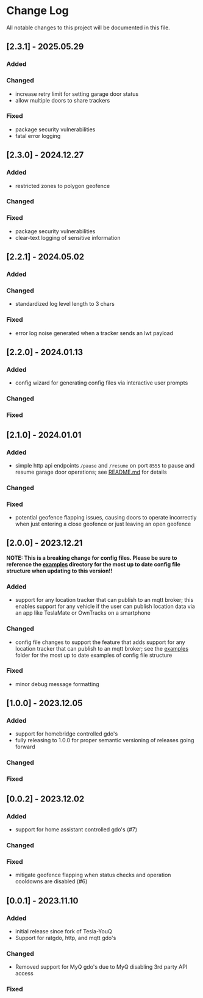 # Change Log
All notable changes to this project will be documented in this file.

## [2.3.1] - 2025.05.29

### Added

### Changed
- increase retry limit for setting garage door status
- allow multiple doors to share trackers

### Fixed
- package security vulnerabilities
- fatal error logging

## [2.3.0] - 2024.12.27

### Added
- restricted zones to polygon geofence

### Changed

### Fixed
- package security vulnerabilities
- clear-text logging of sensitive information

## [2.2.1] - 2024.05.02

### Added

### Changed
- standardized log level length to 3 chars

### Fixed
- error log noise generated when a tracker sends an lwt payload

## [2.2.0] - 2024.01.13

### Added
- config wizard for generating config files via interactive user prompts

### Changed

### Fixed

## [2.1.0] - 2024.01.01

### Added
- simple http api endpoints `/pause` and `/resume` on port `8555` to pause and resume garage door operations; see [README.md](/README.md) for details

### Changed

### Fixed
- potential geofence flapping issues, causing doors to operate incorrectly when just entering a close geofence or just leaving an open geofence

## [2.0.0] - 2023.12.21

**NOTE: This is a breaking change for config files. Please be sure to reference the [examples](/examples) directory for the most up to date config file structure when updating to this version!!**

### Added
- support for any location tracker that can publish to an mqtt broker; this enables support for any vehicle if the user can publish location data via an app like TeslaMate or OwnTracks on a smartphone

### Changed
- config file changes to support the feature that adds support for any location tracker that can publish to an mqtt broker; see the [examples](/examples) folder for the most up to date examples of config file structure

### Fixed
- minor debug message formatting

## [1.0.0] - 2023.12.05

### Added
- support for homebridge controlled gdo's
- fully releasing to 1.0.0 for proper semantic versioning of releases going forward

### Changed

### Fixed

## [0.0.2] - 2023.12.02

### Added
- support for home assistant controlled gdo's (#7)
 
### Changed
 
### Fixed
- mitigate geofence flapping when status checks and operation cooldowns are disabled (#6)
 
## [0.0.1] - 2023.11.10
 
### Added
- initial release since fork of Tesla-YouQ
- Support for ratgdo, http, and mqtt gdo's
 
### Changed
- Removed support for MyQ gdo's due to MyQ disabling 3rd party API access
 
### Fixed
